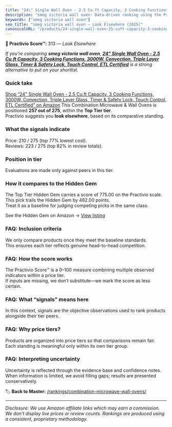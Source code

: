 ```yaml
---
title: "24\" Single Wall Oven - 2.5 Cu.ft Capacity, 3 Cooking Functions, 3000W, Convection, Triple Layer Glass, Timer & Safety Lock, Touch Control, ETL Certified"
description: "smeg victoria wall oven: Data-driven ranking using the Practivio Score™. Positioned by quality, value, demand, findability, momentum."
keywords: ["smeg victoria wall oven"]
seo_title: "smeg victoria wall oven — Look Elsewhere (2025)"
canonicalURL: "/products/24-single-wall-oven-25-cuft-capacity-3-cooking-functions-3000w-convection-triple-layer-glass-timer-safety-lock-touch-control-etl-certified-B0DDKJ9KBV/"
---
```


**🚫 Practivio Score™:** 313 — _Look Elsewhere_


*If you're comparing **smeg victoria wall oven**, **[24" Single Wall Oven - 2.5 Cu.ft Capacity, 3 Cooking Functions, 3000W, Convection, Triple Layer Glass, Timer & Safety Lock, Touch Control, ETL Certified](https://www.amazon.com/dp/B0DDKJ9KBV?tag=practivio-20)** is a strong alternative to put on your shortlist.*
### Quick take
[Shop “24" Single Wall Oven - 2.5 Cu.ft Capacity, 3 Cooking Functions, 3000W, Convection, Triple Layer Glass, Timer & Safety Lock, Touch Control, ETL Certified” on Amazon](https://www.amazon.com/dp/B0DDKJ9KBV?tag=practivio-20)
This Combination Microwave & Wall Ovens is positioned **257 out of 275**, within the **Top Tier tier**.  
Practivio suggests you **look elsewhere**, based on its comparative standing.

### What the signals indicate
Price: 210 / 275 (top 77% lowest cost).  
Reviews: 223 / 275 (top 82% in review totals).  

### Position in tier
Evaluations are made only against peers in this tier.

### How it compares to the Hidden Gem
The Top Tier Hidden Gem carries a score of 775.00 on the Practivio scale.  
This pick trails the Hidden Gem by 462.00 points.  
Treat it as a baseline for judging competing picks in the same class.  

See the Hidden Gem on Amazon → [View listing](https://www.amazon.com/dp/B081ZS7VSM?tag=practivio-20)

### FAQ: Inclusion criteria
We only compare products once they meet the baseline standards.  
This ensures each tier reflects genuine head-to-head competition.

### FAQ: How the score works
The Practivio Score™ is a 0–100 measure combining multiple observed indicators within a price tier.  
If inputs are missing, we don’t substitute—we mark the score as less certain.

### FAQ: What “signals” means here
In this context, signals are the objective observations used to rank products alongside their tier peers.

### FAQ: Why price tiers?
Products are organized into price tiers so that comparisons remain fair.  
Each standing is meaningful only within its own tier group.

### FAQ: Interpreting uncertainty
Uncertainty is reflected through the evidence base and confidence notes.  
When information is limited, we avoid filling gaps; results are presented conservatively.


🏷️ **Back to Master:** [/rankings/combination-microwave-wall-ovens/](/rankings/combination-microwave-wall-ovens/)

---
_Disclosure: We use Amazon affiliate links which may earn a commission. We don’t display live prices or review counts. Rankings are produced using a consistent, proprietary methodology._
